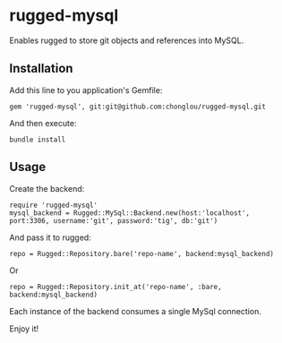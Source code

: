 rugged-mysql
============

Enables rugged to store git objects and references into MySQL.


## Installation

Add this line to you application's Gemfile:

    gem 'rugged-mysql', git:git@github.com:chonglou/rugged-mysql.git

And then execute:

    bundle install


## Usage

Create the backend:

    require 'rugged-mysql'
    mysql_backend = Rugged::MySql::Backend.new(host:'localhost', port:3306, username:'git', password:'tig', db:'git')

And pass it to rugged:
    
    repo = Rugged::Repository.bare('repo-name', backend:mysql_backend)

Or

    repo = Rugged::Repository.init_at('repo-name', :bare, backend:mysql_backend)


Each instance of the backend consumes a single MySql connection.

Enjoy it!
